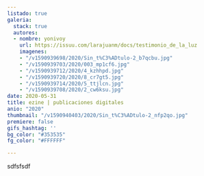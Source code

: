 ```yaml
---
listado: true
galeria:
  stack: true
  autores:
  - nombre: yonivoy
    url: https://issuu.com/larajuanm/docs/testimonio_de_la_luz
    imagenes:
    - "/v1590939698/2020/Sin_t%C3%ADtulo-2_b7qcbu.jpg"
    - "/v1590939703/2020/003_mp1cf6.jpg"
    - "/v1590939712/2020/4_kzhhpd.jpg"
    - "/v1590939720/2020/8_cr7gt5.jpg"
    - "/v1590939714/2020/5_ttjlcn.jpg"
    - "/v1590939708/2020/2_cw6ksu.jpg"
date: 2020-05-31
title: ezine | publicaciones digitales
anio: "2020"
thumbnail: "/v1590940403/2020/Sin_t%C3%ADtulo-2_nfp2qo.jpg"
premiere: false
gifs_hashtag: ''
bg_color: "#353535"
fg_color: "#FFFFFF"

---
```

sdfsfsdf